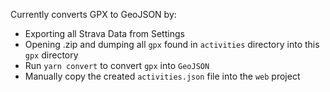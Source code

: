 Currently converts GPX to GeoJSON by:

- Exporting all Strava Data from Settings
- Opening .zip and dumping all `gpx` found in `activities` directory into this `gpx` directory
- Run `yarn convert` to convert `gpx` into `GeoJSON`
- Manually copy the created `activities.json` file into the `web` project